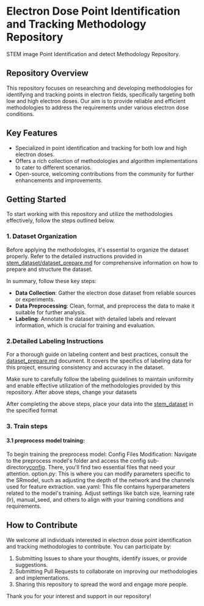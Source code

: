 # Electron Dose Point Identification and Tracking Methodology Repository

STEM image Point Identification and detect Methodology Repository.

## Repository Overview

This repository focuses on researching and developing methodologies for identifying and tracking points in electron fields, specifically targeting both low and high electron doses. Our aim is to provide reliable and efficient methodologies to address the requirements under various electron dose conditions.

## Key Features

- Specialized in point identification and tracking for both low and high electron doses.
- Offers a rich collection of methodologies and algorithm implementations to cater to different scenarios.
- Open-source, welcoming contributions from the community for further enhancements and improvements.

## Getting Started

To start working with this repository and utilize the methodologies effectively, follow the steps outlined below.

### 1. Dataset Organization

Before applying the methodologies, it's essential to organize the dataset properly. Refer to the detailed instructions provided in [stem_dataset/dataset_prepare.md](./stem_dataset/dataset_prepare.md) for comprehensive information on how to prepare and structure the dataset.

In summary, follow these key steps:

- **Data Collection**: Gather the electron dose dataset from reliable sources or experiments.
- **Data Preprocessing**: Clean, format, and preprocess the data to make it suitable for further analysis.
- **Labeling**: Annotate the dataset with detailed labels and relevant information, which is crucial for training and evaluation.

### 2.Detailed Labeling Instructions

For a thorough guide on labeling content and best practices, consult the [dataset_prepare.md](./stem_dataset/dataset_prepare.md) document. It covers the specifics of labeling data for this project, ensuring consistency and accuracy in the dataset.

Make sure to carefully follow the labeling guidelines to maintain uniformity and enable effective utilization of the methodologies provided by this repository.
After above steps, change your datasets 

After completing the above steps, place your data into the [stem_dataset](./stem_dataset/) in the specified format

### 3. Train steps
#### 3.1 preprocess model training: 
To begin training the preprocess model:
Config Files Modification: Navigate to the preprocess model's folder and access the config sub-directory[config](./preprocess_model/config). There, you'll find two essential files that need your attention.
option.py: This is where you can modify parameters specific to the SRmodel, such as adjusting the depth of the network and the channels used for feature extraction.
vae.yaml: This file contains hyperparameters related to the model's training. Adjust settings like batch size, learning rate (lr), manual_seed, and others to align with your training conditions and requirements.

## How to Contribute

We welcome all individuals interested in electron dose point identification and tracking methodologies to contribute. You can participate by:

1. Submitting Issues to share your thoughts, identify issues, or provide suggestions.
2. Submitting Pull Requests to collaborate on improving our methodologies and implementations.
3. Sharing this repository to spread the word and engage more people.

Thank you for your interest and support in our repository!
